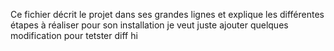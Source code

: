 Ce fichier décrit le projet dans ses grandes lignes et explique les différentes étapes à réaliser pour son installation
je veut juste ajouter quelques modification pour tetster diff 
hi
